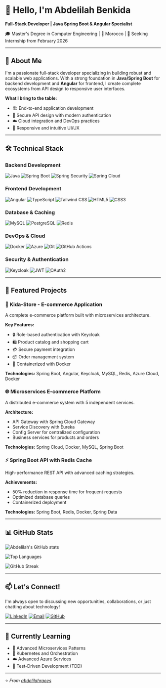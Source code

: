 # 👋 Hello, I'm Abdelilah Benkida

**Full-Stack Developer | Java Spring Boot & Angular Specialist**

🎓 Master's Degree in Computer Engineering | 📍 Morocco | 💼 Seeking Internship from February 2026

---

## 🚀 About Me

I'm a passionate full-stack developer specializing in building robust and scalable web applications. With a strong foundation in **Java/Spring Boot** for backend development and **Angular** for frontend, I create complete ecosystems from API design to responsive user interfaces.

**What I bring to the table:**
- 🏗️ End-to-end application development
- 🔐 Secure API design with modern authentication
- ☁️ Cloud integration and DevOps practices
- 📱 Responsive and intuitive UI/UX

---

## 🛠️ Technical Stack

### **Backend Development**
![Java](https://img.shields.io/badge/Java-ED8B00?style=for-the-badge&logo=java&logoColor=white)
![Spring Boot](https://img.shields.io/badge/Spring_Boot-6DB33F?style=for-the-badge&logo=spring-boot&logoColor=white)
![Spring Security](https://img.shields.io/badge/Spring_Security-6DB33F?style=for-the-badge&logo=spring-security&logoColor=white)
![Spring Cloud](https://img.shields.io/badge/Spring_Cloud-6DB33F?style=for-the-badge&logo=spring&logoColor=white)

### **Frontend Development**
![Angular](https://img.shields.io/badge/Angular-DD0031?style=for-the-badge&logo=angular&logoColor=white)
![TypeScript](https://img.shields.io/badge/TypeScript-007ACC?style=for-the-badge&logo=typescript&logoColor=white)
![Tailwind CSS](https://img.shields.io/badge/Tailwind_CSS-38B2AC?style=for-the-badge&logo=tailwind-css&logoColor=white)
![HTML5](https://img.shields.io/badge/HTML5-E34F26?style=for-the-badge&logo=html5&logoColor=white)
![CSS3](https://img.shields.io/badge/CSS3-1572B6?style=for-the-badge&logo=css3&logoColor=white)

### **Database & Caching**
![MySQL](https://img.shields.io/badge/MySQL-4479A1?style=for-the-badge&logo=mysql&logoColor=white)
![PostgreSQL](https://img.shields.io/badge/PostgreSQL-336791?style=for-the-badge&logo=postgresql&logoColor=white)
![Redis](https://img.shields.io/badge/Redis-DC382D?style=for-the-badge&logo=redis&logoColor=white)

### **DevOps & Cloud**
![Docker](https://img.shields.io/badge/Docker-2496ED?style=for-the-badge&logo=docker&logoColor=white)
![Azure](https://img.shields.io/badge/Microsoft_Azure-0089D6?style=for-the-badge&logo=microsoft-azure&logoColor=white)
![Git](https://img.shields.io/badge/Git-F05032?style=for-the-badge&logo=git&logoColor=white)
![GitHub Actions](https://img.shields.io/badge/GitHub_Actions-2088FF?style=for-the-badge&logo=github-actions&logoColor=white)

### **Security & Authentication**
![Keycloak](https://img.shields.io/badge/Keycloak-ED8B00?style=for-the-badge&logo=keycloak&logoColor=white)
![JWT](https://img.shields.io/badge/JWT-000000?style=for-the-badge&logo=json-web-tokens&logoColor=white)
![OAuth2](https://img.shields.io/badge/OAuth2-EC1C24?style=for-the-badge&logo=oauth&logoColor=white)

---

## 💼 Featured Projects

### 🛒 **Kida-Store - E-commerce Application**
A complete e-commerce platform built with microservices architecture.

**Key Features:**
- 🔒 Role-based authentication with Keycloak
- 🛍️ Product catalog and shopping cart
- 💳 Secure payment integration
- 📦 Order management system
- 🚀 Containerized with Docker

**Technologies:** Spring Boot, Angular, Keycloak, MySQL, Redis, Azure Cloud, Docker

### 🌐 **Microservices E-commerce Platform**
A distributed e-commerce system with 5 independent services.

**Architecture:**
- API Gateway with Spring Cloud Gateway
- Service Discovery with Eureka
- Config Server for centralized configuration
- Business services for products and orders

**Technologies:** Spring Cloud, Docker, MySQL, Spring Boot

### ⚡ **Spring Boot API with Redis Cache**
High-performance REST API with advanced caching strategies.

**Achievements:**
- 50% reduction in response time for frequent requests
- Optimized database queries
- Containerized deployment

**Technologies:** Spring Boot, Redis, Docker, Spring Data

---

## 📊 GitHub Stats

![Abdelilah's GitHub stats](https://github-readme-stats.vercel.app/api?username=abdelilahraees&show_icons=true&theme=radical)

![Top Languages](https://github-readme-stats.vercel.app/api/top-langs/?username=abdelilahraees&layout=compact&theme=radical)

![GitHub Streak](https://github-readme-streak-stats.herokuapp.com/?user=abdelilahraees&theme=radical)

---

## 📫 Let's Connect!

I'm always open to discussing new opportunities, collaborations, or just chatting about technology!

[![LinkedIn](https://img.shields.io/badge/LinkedIn-0077B5?style=for-the-badge&logo=linkedin&logoColor=white)](https://www.linkedin.com/in/abdelliah-benkida-635372222)
[![Email](https://img.shields.io/badge/Email-D14836?style=for-the-badge&logo=gmail&logoColor=white)](mailto:votre.email@example.com)
[![GitHub](https://img.shields.io/badge/GitHub-100000?style=for-the-badge&logo=github&logoColor=white)](https://github.com/abdelilahraees)

---

## 🎯 Currently Learning

- 🔄 Advanced Microservices Patterns
- 🐳 Kubernetes and Orchestration
- ☁️ Advanced Azure Services
- 🧪 Test-Driven Development (TDD)

---

⭐ *From [abdelilahraees](https://github.com/abdelilahraees)*
